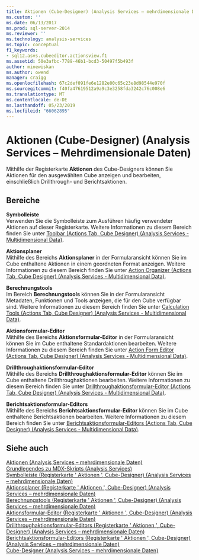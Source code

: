 ```yaml
---
title: Aktionen (Cube-Designer) (Analysis Services – mehrdimensionale Daten) | Microsoft-Dokumentation
ms.custom: ''
ms.date: 06/13/2017
ms.prod: sql-server-2014
ms.reviewer: ''
ms.technology: analysis-services
ms.topic: conceptual
f1_keywords:
- sql12.asvs.cubeeditor.actionsview.f1
ms.assetid: 50e3afbc-7789-46b1-bcd3-50497f5b493f
author: minewiskan
ms.author: owend
manager: craigg
ms.openlocfilehash: 67c2def091fe6e1282e00c65c23e8d98544e970f
ms.sourcegitcommit: f40fa47619512a9a9c3e3258fda3242c76c008e6
ms.translationtype: MT
ms.contentlocale: de-DE
ms.lasthandoff: 05/23/2019
ms.locfileid: "66062895"
---
```

# <a name="actions-cube-designer-analysis-services---multidimensional-data"></a>Aktionen (Cube-Designer) (Analysis Services – Mehrdimensionale Daten)
  Mithilfe der Registerkarte **Aktionen** des Cube-Designers können Sie Aktionen für den ausgewählten Cube anzeigen und bearbeiten, einschließlich Drillthrough- und Berichtsaktionen.  
  
## <a name="panes"></a>Bereiche  
 **Symbolleiste**  
 Verwenden Sie die Symbolleiste zum Ausführen häufig verwendeter Aktionen auf dieser Registerkarte. Weitere Informationen zu diesem Bereich finden Sie unter [Toolbar &#40;Actions Tab, Cube Designer&#41; &#40;Analysis Services - Multidimensional Data&#41;](toolbar-actions-tab-cube-designer-analysis-services-multidimensional-data.md).  
  
 **Aktionsplaner**  
 Mithilfe des Bereichs **Aktionsplaner** in der Formularansicht können Sie im Cube enthaltene Aktionen in einem geordneten Format anzeigen. Weitere Informationen zu diesem Bereich finden Sie unter [Action Organizer &#40;Actions Tab, Cube Designer&#41; &#40;Analysis Services - Multidimensional Data&#41;](action-organizer-cube-designer-analysis-services-multidimensional-data.md).  
  
 **Berechnungstools**  
 Im Bereich **Berechnungstools** können Sie in der Formularansicht Metadaten, Funktionen und Tools anzeigen, die für den Cube verfügbar sind. Weitere Informationen zu diesem Bereich finden Sie unter [Calculation Tools &#40;Actions Tab, Cube Designer&#41; &#40;Analysis Services - Multidimensional Data&#41;](calculation-tools-actions-cube-designer-analysis-services-multidimensional-data.md).  
  
 **Aktionsformular-Editor**  
 Mithilfe des Bereichs **Aktionsformular-Editor** in der Formularansicht können Sie im Cube enthaltene Standardaktionen bearbeiten. Weitere Informationen zu diesem Bereich finden Sie unter [Action Form Editor &#40;Actions Tab, Cube Designer&#41; &#40;Analysis Services - Multidimensional Data&#41;](action-form-editor-cube-designer-analysis-services-multidimensional-data.md).  
  
 **Drillthroughaktionsformular-Editor**  
 Mithilfe des Bereichs **Drillthroughaktionsformular-Editor** können Sie im Cube enthaltene Drillthroughaktionen bearbeiten. Weitere Informationen zu diesem Bereich finden Sie unter [Drillthroughaktionsformular-Editor &#40;Actions Tab, Cube Designer&#41; &#40;Analysis Services - Multidimensional Data&#41;](drillthrough-action-form-editor-cube-designer-analysis-services-multidimensional-data.md).  
  
 **Berichtsaktionsformular-Editors**  
 Mithilfe des Bereichs **Berichtsaktionsformular-Editor** können Sie im Cube enthaltene Berichtsaktionen bearbeiten. Weitere Informationen zu diesem Bereich finden Sie unter [Berichtsaktionsformular-Editors &#40;Actions Tab, Cube Designer&#41; &#40;Analysis Services - Multidimensional Data&#41;](report-action-form-editor-cube-designer-analysis-services-multidimensional-data.md).  
  
## <a name="see-also"></a>Siehe auch  
 [Aktionen &#40;Analysis Services – mehrdimensionale Daten&#41;](multidimensional-models/actions-analysis-services-multidimensional-data.md)   
 [Grundlegendes zu MDX-Skripts &#40;Analysis Services&#41;](multidimensional-models/mdx/mdx-scripting-fundamentals-analysis-services.md)   
 [Symbolleiste &#40;Registerkarte ' Aktionen ', Cube-Designer&#41; &#40;Analysis Services – mehrdimensionale Daten&#41;](toolbar-actions-tab-cube-designer-analysis-services-multidimensional-data.md)   
 [Aktionsplaner &#40;Registerkarte ' Aktionen ', Cube-Designer&#41; &#40;Analysis Services – mehrdimensionale Daten&#41;](action-organizer-cube-designer-analysis-services-multidimensional-data.md)   
 [Berechnungstools &#40;Registerkarte ' Aktionen ', Cube-Designer&#41; &#40;Analysis Services – mehrdimensionale Daten&#41;](calculation-tools-actions-cube-designer-analysis-services-multidimensional-data.md)   
 [Aktionsformular-Editor &#40;Registerkarte ' Aktionen ', Cube-Designer&#41; &#40;Analysis Services – mehrdimensionale Daten&#41;](action-form-editor-cube-designer-analysis-services-multidimensional-data.md)   
 [Drillthroughaktionsformular-Editors &#40;Registerkarte ' Aktionen ', Cube-Designer&#41; &#40;Analysis Services – mehrdimensionale Daten&#41;](drillthrough-action-form-editor-cube-designer-analysis-services-multidimensional-data.md)   
 [Berichtsaktionsformular-Editors &#40;Registerkarte ' Aktionen ', Cube-Designer&#41; &#40;Analysis Services – mehrdimensionale Daten&#41;](report-action-form-editor-cube-designer-analysis-services-multidimensional-data.md)   
 [Cube-Designer &#40;Analysis Services – mehrdimensionale Daten&#41;](cube-designer-analysis-services-multidimensional-data.md)  
  
  
